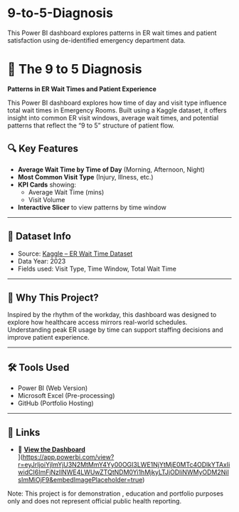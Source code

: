 # 9-to-5-Diagnosis
This Power BI dashboard explores patterns in ER wait times and patient satisfaction using de-identified emergency department data. 
# 🏥 The 9 to 5 Diagnosis  
**Patterns in ER Wait Times and Patient Experience**

This Power BI dashboard explores how time of day and visit type influence total wait times in Emergency Rooms. Built using a Kaggle dataset, it offers insight into common ER visit windows, average wait times, and potential patterns that reflect the “9 to 5” structure of patient flow.


## 🔍 Key Features

- **Average Wait Time by Time of Day** (Morning, Afternoon, Night)
- **Most Common Visit Type** (Injury, Illness, etc.)
- **KPI Cards** showing:
  - Average Wait Time (mins)
  - Visit Volume
- **Interactive Slicer** to view patterns by time window

---

## 📁 Dataset Info

- Source: [Kaggle – ER Wait Time Dataset](https://www.kaggle.com/datasets/rivalytics/er-wait-time/data)
- Data Year: 2023
- Fields used: Visit Type, Time Window, Total Wait Time

---

## 🧠 Why This Project?

Inspired by the rhythm of the workday, this dashboard was designed to explore how healthcare access mirrors real-world schedules. Understanding peak ER usage by time can support staffing decisions and improve patient experience.

---

## 🛠 Tools Used

- Power BI (Web Version)
- Microsoft Excel (Pre-processing)
- GitHub (Portfolio Hosting)

---

## 📎 Links

- 🔗 **[View the Dashboard](#)**  
](https://app.powerbi.com/view?r=eyJrIjoiYjlmYjU3N2MtMmY4Yy00OGI3LWE1NjYtMjE0MTc4ODlkYTAxIiwidCI6ImFjNzllNWE4LWUwZTQtNDM0Yi1hMjkyLTJjODliNWMyODM2NiIsImMiOjF9&embedImagePlaceholder=true)

Note: This project is for demonstration , education and portfolio purposes only and does not represent official public health reporting.






